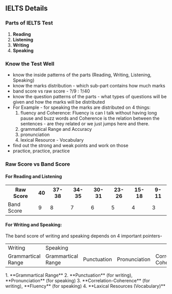## **IELTS Details**

### **Parts of IELTS Test**
1. **Reading**
2. **Listening**
3. **Writing**
4. **Speaking**

### **Know the Test Well**
- know the inside patterns of the parts (Reading, Writing, Listening, Speaking)
- know the marks distribution - which sub-part contains how much marks
- band score vs raw score - ?/9 : ?/40
- know the question patterns of the parts - what types of questions will be given and how the marks will be distributed
- For Example - for speaking the marks are distributed on 4 things:
	1. fluency and Coherence: Fluency is can I talk without having long pause and buzz words and Coherence is the relation between the sentences - are they related or we just jumps here and there.
	2. grammatical Range and Accuracy
	3. pronunciation
	4. lexical Resource - Vocabulary
- find out the strong and weak points and work on those
- practice, practice, practice

### **Raw Score vs Band Score**
#### **For Reading and Listening**
<table >
    <tr>
        <th>Raw Score</th>
        <th>40</th>
        <th>37-38</th>
        <th>34-35</th>
        <th>30-31</th>
        <th>23-26</th>
        <th>15-18</th>
        <th>9-11</th>
    </tr>
    <tr>
        <td>Band Score</td>
        <td>9</td>
        <td>8</td>
        <td>7</td>
        <td>6</td>
        <td>5</td>
        <td>4</td>
        <td>3</td>
    </tr>
</table>

#### **For Writing and Speaking:**
The band score of writing and speaking depends on 4 important pointers-
<table>
    <tr>
        <td>Writing</td>
        <td>Speaking</td>
    </tr>
    <tr>
        <td>Grammartical Range</td><td>Grammartical Range</td>
        <td>Punctuation</td><td>Pronunciation</td>
        <td>Correlation-Coherence</td><td>Fluency</td>
        <td>Laxical Resource</td><td>Vocabulary</td>
    </tr>
</table>
1. **Grammartical Range**
2. **Punctuation** (for writing), **Pronunciation** (for speaking)
3. **Correlation-Coherence** (for writing), **Fluency** (for speaking)
4. **Laxical Resources (Vocabulary)**
